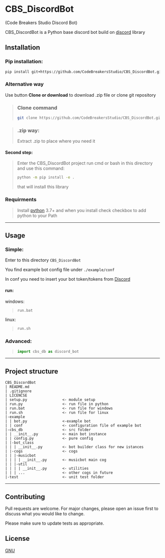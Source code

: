# CBS_DiscordBot
(Code Breakers Studio Discord Bot)

CBS_DiscordBot is a Python base discord bot build on [discord](https://discordpy.readthedocs.io) library

## Installation

### Pip installation:
```bash
pip install git+https://github.com/CodeBreakersStudio/CBS_DiscordBot.git
```
### Alternative way
Use button **Clone or download** to download .zip file or clone git repository

>### Clone command
>```bash
>git clone https://github.com/CodeBreakersStudio/CBS_DiscordBot.git
>```

>### .zip way:
>Extract .zip to place where you need it

#### Second step:
>Enter the CBS_DiscordBot project run cmd or bash in this directory and use this command:
>```bash
>python -m pip install -e .
>```
>that will install this library

### Requirments
>Install [python](https://www.python.org/downloads/) 3.7+ and when you install check checkbox to add python to your Path

---
## Usage
### Simple:
Enter to this directory ```CBS_DiscordBot```

You find example bot config file under ```./example/conf```

In conf you need to insert your bot token/tokens from [Discord](https://discordapp.com/developers/applications/)

#### run:
windows:
>```bash
>run.bat
>```
linux:
>```bash
>run.sh
>```

### Advanced:
>```python
>import cbs_db as discord_bot
>```

---
## Project structure
```
CBS_DiscordBot
| README.md
| .gitignore
| LICENCSE
| setup.py                <- module setup
| run.py                  <- run file in python
| run.bat                 <- run file for windows
| run.sh                  <- run file for linux
|-example
| | bot.py                <-example bot
| | conf                  <- configuration file of example bot
|-cbs_db                  <- src folder
| | __init__.py           <- main bot instance
| | config.py             <- pure config 
| |-bot_class
| | | __init__.py         <- bot builder class for new istances
| |-cogs                  <- cogs
| | |-musicbot
| | | | __init__.py       <- musicbot main cog
| | |-util
| | | | __init__.py       <- utilities
| | | ...                 <- other cogs in future
|-test                    <- unit test folder
```

---
## Contributing
Pull requests are welcome. For major changes, please open an issue first to discuss what you would like to change.

Please make sure to update tests as appropriate.

## License
[GNU](https://choosealicense.com/licenses/gpl-3.0/)
